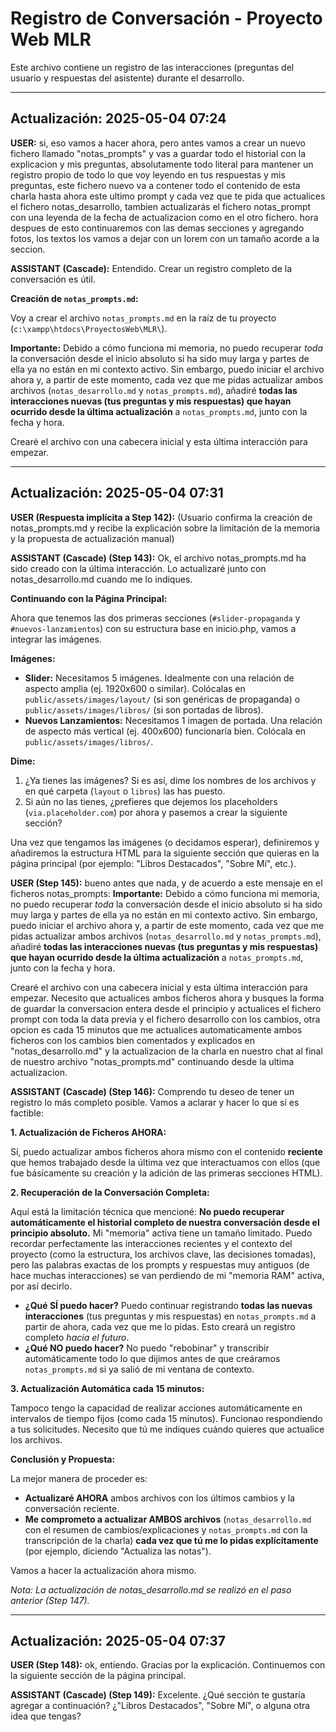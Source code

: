 # Registro de Conversación - Proyecto Web MLR

Este archivo contiene un registro de las interacciones (preguntas del usuario y respuestas del asistente) durante el desarrollo.

---

## Actualización: 2025-05-04 07:24

**USER:**
si, eso vamos a hacer ahora, pero antes vamos a crear un nuevo fichero llamado "notas_prompts" y vas a guardar todo el historial con la explicacion y mis preguntas, absolutamente todo literal para mantener un registro propio de todo lo que voy leyendo en tus respuestas y mis preguntas, este fichero nuevo va a contener todo el contenido de esta charla hasta ahora este ultimo prompt y cada vez que te pida que actualices el fichero notas_desarrollo, tambien actualizarás el fichero notas_prompt con una leyenda de la fecha de actualizacion como en el otro fichero. hora despues de esto continuaremos con las demas secciones y agregando fotos, los textos los vamos a dejar con un lorem con un tamaño acorde a la seccion.

**ASSISTANT (Cascade):**
Entendido. Crear un registro completo de la conversación es útil.

**Creación de `notas_prompts.md`:**

Voy a crear el archivo `notas_prompts.md` en la raíz de tu proyecto (`c:\xampp\htdocs\ProyectosWeb\MLR\`).

**Importante:** Debido a cómo funciona mi memoria, no puedo recuperar *toda* la conversación desde el inicio absoluto si ha sido muy larga y partes de ella ya no están en mi contexto activo. Sin embargo, puedo iniciar el archivo ahora y, a partir de este momento, cada vez que me pidas actualizar ambos archivos (`notas_desarrollo.md` y `notas_prompts.md`), añadiré **todas las interacciones nuevas (tus preguntas y mis respuestas) que hayan ocurrido desde la última actualización** a `notas_prompts.md`, junto con la fecha y hora.

Crearé el archivo con una cabecera inicial y esta última interacción para empezar.

---

## Actualización: 2025-05-04 07:31

**USER (Respuesta implícita a Step 142):**
(Usuario confirma la creación de notas_prompts.md y recibe la explicación sobre la limitación de la memoria y la propuesta de actualización manual)

**ASSISTANT (Cascade) (Step 143):**
Ok, el archivo notas_prompts.md ha sido creado con la última interacción. Lo actualizaré junto con notas_desarrollo.md cuando me lo indiques.

**Continuando con la Página Principal:**

Ahora que tenemos las dos primeras secciones (`#slider-propaganda` y `#nuevos-lanzamientos`) con su estructura base en inicio.php, vamos a integrar las imágenes.

**Imágenes:**

*   **Slider:** Necesitamos 5 imágenes. Idealmente con una relación de aspecto amplia (ej. 1920x600 o similar). Colócalas en `public/assets/images/layout/` (si son genéricas de propaganda) o `public/assets/images/libros/` (si son portadas de libros).
*   **Nuevos Lanzamientos:** Necesitamos 1 imagen de portada. Una relación de aspecto más vertical (ej. 400x600) funcionaría bien. Colócala en `public/assets/images/libros/`.

**Dime:**

1.  ¿Ya tienes las imágenes? Si es así, dime los nombres de los archivos y en qué carpeta (`layout` o `libros`) las has puesto.
2.  Si aún no las tienes, ¿prefieres que dejemos los placeholders (`via.placeholder.com`) por ahora y pasemos a crear la siguiente sección?

Una vez que tengamos las imágenes (o decidamos esperar), definiremos y añadiremos la estructura HTML para la siguiente sección que quieras en la página principal (por ejemplo: "Libros Destacados", "Sobre Mí", etc.).

**USER (Step 145):**
bueno antes que nada, y de acuerdo a este mensaje en el ficheros notas_prompts:  **Importante:** Debido a cómo funciona mi memoria, no puedo recuperar *toda* la conversación desde el inicio absoluto si ha sido muy larga y partes de ella ya no están en mi contexto activo. Sin embargo, puedo iniciar el archivo ahora y, a partir de este momento, cada vez que me pidas actualizar ambos archivos (`notas_desarrollo.md` y `notas_prompts.md`), añadiré **todas las interacciones nuevas (tus preguntas y mis respuestas) que hayan ocurrido desde la última actualización** a `notas_prompts.md`, junto con la fecha y hora.

Crearé el archivo con una cabecera inicial y esta última interacción para empezar. Necesito que actualices ambos ficheros ahora y busques la forma de guardar la conversacion entera desde el principio y actualices el fichero prompt con toda la data previa y el fichero desarrollo con los cambios, otra opcion es cada 15 minutos que me actualices automaticamente ambos ficheros con los cambios bien comentados y explicados en "notas_desarrollo.md" y la actualizacion de la charla en nuestro chat al final de nuestro archivo "notas_prompts.md" continuando desde la ultima actualizacion.

**ASSISTANT (Cascade) (Step 146):**
Comprendo tu deseo de tener un registro lo más completo posible. Vamos a aclarar y hacer lo que sí es factible:

**1. Actualización de Ficheros AHORA:**

Sí, puedo actualizar ambos ficheros ahora mismo con el contenido **reciente** que hemos trabajado desde la última vez que interactuamos con ellos (que fue básicamente su creación y la adición de las primeras secciones HTML).

**2. Recuperación de la Conversación Completa:**

Aquí está la limitación técnica que mencioné: **No puedo recuperar automáticamente el historial completo de nuestra conversación desde el principio absoluto.** Mi "memoria" activa tiene un tamaño limitado. Puedo recordar perfectamente las interacciones recientes y el contexto del proyecto (como la estructura, los archivos clave, las decisiones tomadas), pero las palabras exactas de los prompts y respuestas muy antiguos (de hace muchas interacciones) se van perdiendo de mi "memoria RAM" activa, por así decirlo.

*   **¿Qué SÍ puedo hacer?** Puedo continuar registrando **todas las nuevas interacciones** (tus preguntas y mis respuestas) en `notas_prompts.md` a partir de ahora, cada vez que me lo pidas. Esto creará un registro completo *hacia el futuro*.
*   **¿Qué NO puedo hacer?** No puedo "rebobinar" y transcribir automáticamente todo lo que dijimos antes de que creáramos `notas_prompts.md` si ya salió de mi ventana de contexto.

**3. Actualización Automática cada 15 minutos:**

Tampoco tengo la capacidad de realizar acciones automáticamente en intervalos de tiempo fijos (como cada 15 minutos). Funcionao respondiendo a tus solicitudes. Necesito que tú me indiques cuándo quieres que actualice los archivos.

**Conclusión y Propuesta:**

La mejor manera de proceder es:

*   **Actualizaré AHORA** ambos archivos con los últimos cambios y la conversación reciente.
*   **Me comprometo a actualizar AMBOS archivos** (`notas_desarrollo.md` con el resumen de cambios/explicaciones y `notas_prompts.md` con la transcripción de la charla) **cada vez que tú me lo pidas explícitamente** (por ejemplo, diciendo "Actualiza las notas").

Vamos a hacer la actualización ahora mismo.

*Nota: La actualización de notas_desarrollo.md se realizó en el paso anterior (Step 147).*

---

## Actualización: 2025-05-04 07:37

**USER (Step 148):**
ok, entiendo. Gracias por la explicación. Continuemos con la siguiente sección de la página principal.

**ASSISTANT (Cascade) (Step 149):**
Excelente. ¿Qué sección te gustaría agregar a continuación? ¿"Libros Destacados", "Sobre Mí", o alguna otra idea que tengas?
